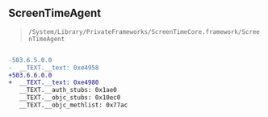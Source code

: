 ## ScreenTimeAgent

> `/System/Library/PrivateFrameworks/ScreenTimeCore.framework/ScreenTimeAgent`

```diff

-503.6.5.0.0
-  __TEXT.__text: 0xe4958
+503.6.6.0.0
+  __TEXT.__text: 0xe4980
   __TEXT.__auth_stubs: 0x1ae0
   __TEXT.__objc_stubs: 0x10ec0
   __TEXT.__objc_methlist: 0x77ac

```
